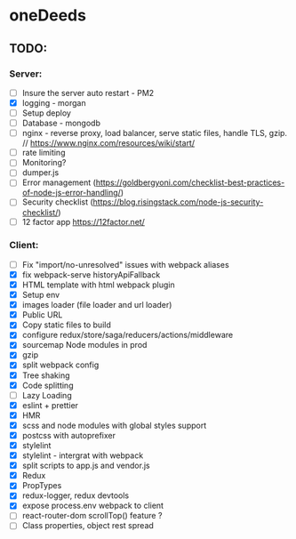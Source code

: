 # oneDeeds

## TODO:

### Server:

- [ ] Insure the server auto restart - PM2
- [x] logging - morgan
- [ ] Setup deploy
- [ ] Database - mongodb
- [ ] nginx - reverse proxy, load balancer, serve static files, handle TLS, gzip. // https://www.nginx.com/resources/wiki/start/
- [ ] rate limiting
- [ ] Monitoring?
- [ ] dumper.js
- [ ] Error management (https://goldbergyoni.com/checklist-best-practices-of-node-js-error-handling/)
- [ ] Security checklist (https://blog.risingstack.com/node-js-security-checklist/)
- [ ] 12 factor app https://12factor.net/

### Client:

- [ ] Fix "import/no-unresolved" issues with webpack aliases
- [x] fix webpack-serve historyApiFallback
- [x] HTML template with html webpack plugin
- [x] Setup env
- [x] images loader (file loader and url loader)
- [x] Public URL
- [x] Copy static files to build
- [x] configure redux/store/saga/reducers/actions/middleware
- [x] sourcemap Node modules in prod
- [x] gzip
- [x] split webpack config
- [x] Tree shaking
- [x] Code splitting
- [ ] Lazy Loading
- [x] eslint + prettier
- [x] HMR
- [x] scss and node modules with global styles support
- [x] postcss with autoprefixer
- [x] stylelint
- [x] stylelint - intergrat with webpack
- [x] split scripts to app.js and vendor.js
- [x] Redux
- [x] PropTypes
- [x] redux-logger, redux devtools
- [x] expose process.env webpack to client
- [ ] react-router-dom scrollTop() feature ?
- [ ] Class properties, object rest spread
